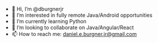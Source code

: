- 👋 Hi, I’m @dburgnerjr
- 👀 I’m interested in fully remote Java/Android opportunities 
- 🌱 I’m currently learning Python
- 💞️ I’m looking to collaborate on Java/Angular/React
- 📫 How to reach me:  daniel.e.burgner.jr@gmail.com

<!---
dburgnerjr/dburgnerjr is a ✨ special ✨ repository because its `README.md` (this file) appears on your GitHub profile.
You can click the Preview link to take a look at your changes.
--->
